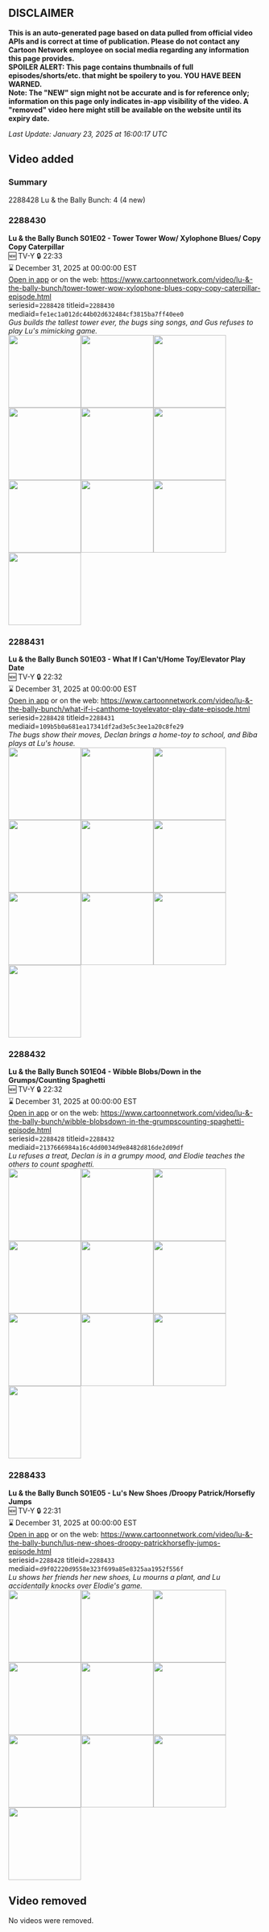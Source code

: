## DISCLAIMER
**This is an auto-generated page based on data pulled from official video APIs and is correct at time of publication. Please do not contact any Cartoon Network employee on social media regarding any information this page provides.**  
**SPOILER ALERT: This page contains thumbnails of full episodes/shorts/etc. that might be spoilery to you. YOU HAVE BEEN WARNED.**  
**Note: The "NEW" sign might not be accurate and is for reference only; information on this page only indicates in-app visibility of the video. A "removed" video here might still be available on the website until its expiry date.**  

_Last Update: January 23, 2025 at 16:00:17 UTC_
## Video added
### Summary
2288428 Lu & the Bally Bunch: 4 (4 new)  
### 2288430
**Lu & the Bally Bunch S01E02 - Tower Tower Wow/ Xylophone Blues/ Copy Copy Caterpillar**  
🆕 TV-Y 🔒 22:33  
⌛ December 31, 2025 at 00:00:00 EST  
[Open in app](https://cnvideo.sercomkc.org/redirector.html?type=cnapp&seriesid=2288428&titleid=2288430&mediaid=fe1ec1a012dc44b02d632484cf3815ba7ff40ee0) or on the web: https://www.cartoonnetwork.com/video/lu-&-the-bally-bunch/tower-tower-wow-xylophone-blues-copy-copy-caterpillar-episode.html  
seriesid=`2288428` titleid=`2288430` mediaid=`fe1ec1a012dc44b02d632484cf3815ba7ff40ee0`  
_Gus builds the tallest tower ever, the bugs sing songs, and Gus refuses to play Lu's mimicking game._  
<a href="https://s3.amazonaws.com/cartoonorchestrator/2288430_001_1280x720.jpg"><img src="https://s3.amazonaws.com/cartoonorchestrator/2288430_001_640x360.jpg" height="144px" /></a><a href="https://s3.amazonaws.com/cartoonorchestrator/2288430_002_1280x720.jpg"><img src="https://s3.amazonaws.com/cartoonorchestrator/2288430_002_640x360.jpg" height="144px" /></a><a href="https://s3.amazonaws.com/cartoonorchestrator/2288430_003_1280x720.jpg"><img src="https://s3.amazonaws.com/cartoonorchestrator/2288430_003_640x360.jpg" height="144px" /></a><a href="https://s3.amazonaws.com/cartoonorchestrator/2288430_004_1280x720.jpg"><img src="https://s3.amazonaws.com/cartoonorchestrator/2288430_004_640x360.jpg" height="144px" /></a><a href="https://s3.amazonaws.com/cartoonorchestrator/2288430_005_1280x720.jpg"><img src="https://s3.amazonaws.com/cartoonorchestrator/2288430_005_640x360.jpg" height="144px" /></a><a href="https://s3.amazonaws.com/cartoonorchestrator/2288430_006_1280x720.jpg"><img src="https://s3.amazonaws.com/cartoonorchestrator/2288430_006_640x360.jpg" height="144px" /></a><a href="https://s3.amazonaws.com/cartoonorchestrator/2288430_007_1280x720.jpg"><img src="https://s3.amazonaws.com/cartoonorchestrator/2288430_007_640x360.jpg" height="144px" /></a><a href="https://s3.amazonaws.com/cartoonorchestrator/2288430_008_1280x720.jpg"><img src="https://s3.amazonaws.com/cartoonorchestrator/2288430_008_640x360.jpg" height="144px" /></a><a href="https://s3.amazonaws.com/cartoonorchestrator/2288430_009_1280x720.jpg"><img src="https://s3.amazonaws.com/cartoonorchestrator/2288430_009_640x360.jpg" height="144px" /></a><a href="https://s3.amazonaws.com/cartoonorchestrator/2288430_010_1280x720.jpg"><img src="https://s3.amazonaws.com/cartoonorchestrator/2288430_010_640x360.jpg" height="144px" /></a>
### 2288431
**Lu & the Bally Bunch S01E03 - What If I Can't/Home Toy/Elevator Play Date**  
🆕 TV-Y 🔒 22:32  
⌛ December 31, 2025 at 00:00:00 EST  
[Open in app](https://cnvideo.sercomkc.org/redirector.html?type=cnapp&seriesid=2288428&titleid=2288431&mediaid=109b5b0a681ea17341df2ad3e5c3ee1a20c8fe29) or on the web: https://www.cartoonnetwork.com/video/lu-&-the-bally-bunch/what-if-i-canthome-toyelevator-play-date-episode.html  
seriesid=`2288428` titleid=`2288431` mediaid=`109b5b0a681ea17341df2ad3e5c3ee1a20c8fe29`  
_The bugs show their moves, Declan brings a home-toy to school, and Biba plays at Lu's house._  
<a href="https://s3.amazonaws.com/cartoonorchestrator/2288431_001_1280x720.jpg"><img src="https://s3.amazonaws.com/cartoonorchestrator/2288431_001_640x360.jpg" height="144px" /></a><a href="https://s3.amazonaws.com/cartoonorchestrator/2288431_002_1280x720.jpg"><img src="https://s3.amazonaws.com/cartoonorchestrator/2288431_002_640x360.jpg" height="144px" /></a><a href="https://s3.amazonaws.com/cartoonorchestrator/2288431_003_1280x720.jpg"><img src="https://s3.amazonaws.com/cartoonorchestrator/2288431_003_640x360.jpg" height="144px" /></a><a href="https://s3.amazonaws.com/cartoonorchestrator/2288431_004_1280x720.jpg"><img src="https://s3.amazonaws.com/cartoonorchestrator/2288431_004_640x360.jpg" height="144px" /></a><a href="https://s3.amazonaws.com/cartoonorchestrator/2288431_005_1280x720.jpg"><img src="https://s3.amazonaws.com/cartoonorchestrator/2288431_005_640x360.jpg" height="144px" /></a><a href="https://s3.amazonaws.com/cartoonorchestrator/2288431_006_1280x720.jpg"><img src="https://s3.amazonaws.com/cartoonorchestrator/2288431_006_640x360.jpg" height="144px" /></a><a href="https://s3.amazonaws.com/cartoonorchestrator/2288431_007_1280x720.jpg"><img src="https://s3.amazonaws.com/cartoonorchestrator/2288431_007_640x360.jpg" height="144px" /></a><a href="https://s3.amazonaws.com/cartoonorchestrator/2288431_008_1280x720.jpg"><img src="https://s3.amazonaws.com/cartoonorchestrator/2288431_008_640x360.jpg" height="144px" /></a><a href="https://s3.amazonaws.com/cartoonorchestrator/2288431_009_1280x720.jpg"><img src="https://s3.amazonaws.com/cartoonorchestrator/2288431_009_640x360.jpg" height="144px" /></a><a href="https://s3.amazonaws.com/cartoonorchestrator/2288431_010_1280x720.jpg"><img src="https://s3.amazonaws.com/cartoonorchestrator/2288431_010_640x360.jpg" height="144px" /></a>
### 2288432
**Lu & the Bally Bunch S01E04 - Wibble Blobs/Down in the Grumps/Counting Spaghetti**  
🆕 TV-Y 🔒 22:32  
⌛ December 31, 2025 at 00:00:00 EST  
[Open in app](https://cnvideo.sercomkc.org/redirector.html?type=cnapp&seriesid=2288428&titleid=2288432&mediaid=2137666984a16c4dd0034d9e8482d816de2d09df) or on the web: https://www.cartoonnetwork.com/video/lu-&-the-bally-bunch/wibble-blobsdown-in-the-grumpscounting-spaghetti-episode.html  
seriesid=`2288428` titleid=`2288432` mediaid=`2137666984a16c4dd0034d9e8482d816de2d09df`  
_Lu refuses a treat, Declan is in a grumpy mood, and Elodie teaches the others to count spaghetti._  
<a href="https://s3.amazonaws.com/cartoonorchestrator/2288432_001_1280x720.jpg"><img src="https://s3.amazonaws.com/cartoonorchestrator/2288432_001_640x360.jpg" height="144px" /></a><a href="https://s3.amazonaws.com/cartoonorchestrator/2288432_002_1280x720.jpg"><img src="https://s3.amazonaws.com/cartoonorchestrator/2288432_002_640x360.jpg" height="144px" /></a><a href="https://s3.amazonaws.com/cartoonorchestrator/2288432_003_1280x720.jpg"><img src="https://s3.amazonaws.com/cartoonorchestrator/2288432_003_640x360.jpg" height="144px" /></a><a href="https://s3.amazonaws.com/cartoonorchestrator/2288432_004_1280x720.jpg"><img src="https://s3.amazonaws.com/cartoonorchestrator/2288432_004_640x360.jpg" height="144px" /></a><a href="https://s3.amazonaws.com/cartoonorchestrator/2288432_005_1280x720.jpg"><img src="https://s3.amazonaws.com/cartoonorchestrator/2288432_005_640x360.jpg" height="144px" /></a><a href="https://s3.amazonaws.com/cartoonorchestrator/2288432_006_1280x720.jpg"><img src="https://s3.amazonaws.com/cartoonorchestrator/2288432_006_640x360.jpg" height="144px" /></a><a href="https://s3.amazonaws.com/cartoonorchestrator/2288432_007_1280x720.jpg"><img src="https://s3.amazonaws.com/cartoonorchestrator/2288432_007_640x360.jpg" height="144px" /></a><a href="https://s3.amazonaws.com/cartoonorchestrator/2288432_008_1280x720.jpg"><img src="https://s3.amazonaws.com/cartoonorchestrator/2288432_008_640x360.jpg" height="144px" /></a><a href="https://s3.amazonaws.com/cartoonorchestrator/2288432_009_1280x720.jpg"><img src="https://s3.amazonaws.com/cartoonorchestrator/2288432_009_640x360.jpg" height="144px" /></a><a href="https://s3.amazonaws.com/cartoonorchestrator/2288432_010_1280x720.jpg"><img src="https://s3.amazonaws.com/cartoonorchestrator/2288432_010_640x360.jpg" height="144px" /></a>
### 2288433
**Lu & the Bally Bunch S01E05 - Lu's New Shoes /Droopy Patrick/Horsefly Jumps**  
🆕 TV-Y 🔒 22:31  
⌛ December 31, 2025 at 00:00:00 EST  
[Open in app](https://cnvideo.sercomkc.org/redirector.html?type=cnapp&seriesid=2288428&titleid=2288433&mediaid=d9f02220d9558e323f699a85e8325aa1952f556f) or on the web: https://www.cartoonnetwork.com/video/lu-&-the-bally-bunch/lus-new-shoes-droopy-patrickhorsefly-jumps-episode.html  
seriesid=`2288428` titleid=`2288433` mediaid=`d9f02220d9558e323f699a85e8325aa1952f556f`  
_Lu shows her friends her new shoes, Lu mourns a plant, and Lu accidentally knocks over Elodie's game._  
<a href="https://s3.amazonaws.com/cartoonorchestrator/2288433_001_1280x720.jpg"><img src="https://s3.amazonaws.com/cartoonorchestrator/2288433_001_640x360.jpg" height="144px" /></a><a href="https://s3.amazonaws.com/cartoonorchestrator/2288433_002_1280x720.jpg"><img src="https://s3.amazonaws.com/cartoonorchestrator/2288433_002_640x360.jpg" height="144px" /></a><a href="https://s3.amazonaws.com/cartoonorchestrator/2288433_003_1280x720.jpg"><img src="https://s3.amazonaws.com/cartoonorchestrator/2288433_003_640x360.jpg" height="144px" /></a><a href="https://s3.amazonaws.com/cartoonorchestrator/2288433_004_1280x720.jpg"><img src="https://s3.amazonaws.com/cartoonorchestrator/2288433_004_640x360.jpg" height="144px" /></a><a href="https://s3.amazonaws.com/cartoonorchestrator/2288433_005_1280x720.jpg"><img src="https://s3.amazonaws.com/cartoonorchestrator/2288433_005_640x360.jpg" height="144px" /></a><a href="https://s3.amazonaws.com/cartoonorchestrator/2288433_006_1280x720.jpg"><img src="https://s3.amazonaws.com/cartoonorchestrator/2288433_006_640x360.jpg" height="144px" /></a><a href="https://s3.amazonaws.com/cartoonorchestrator/2288433_007_1280x720.jpg"><img src="https://s3.amazonaws.com/cartoonorchestrator/2288433_007_640x360.jpg" height="144px" /></a><a href="https://s3.amazonaws.com/cartoonorchestrator/2288433_008_1280x720.jpg"><img src="https://s3.amazonaws.com/cartoonorchestrator/2288433_008_640x360.jpg" height="144px" /></a><a href="https://s3.amazonaws.com/cartoonorchestrator/2288433_009_1280x720.jpg"><img src="https://s3.amazonaws.com/cartoonorchestrator/2288433_009_640x360.jpg" height="144px" /></a><a href="https://s3.amazonaws.com/cartoonorchestrator/2288433_010_1280x720.jpg"><img src="https://s3.amazonaws.com/cartoonorchestrator/2288433_010_640x360.jpg" height="144px" /></a>
## Video removed
No videos were removed.  
